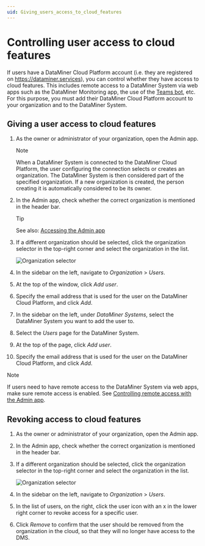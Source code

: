 ```yaml
---
uid: Giving_users_access_to_cloud_features
---
```


# Controlling user access to cloud features

If users have a DataMiner Cloud Platform account (i.e. they are registered on <https://dataminer.services>), you can control whether they have access to cloud features. This includes remote access to a DataMiner System via web apps such as the DataMiner Monitoring app, the use of the [Teams bot](xref:DataMiner_Teams_bot), etc. For this purpose, you must add their DataMiner Cloud Platform account to your organization and to the DataMiner System.

## Giving a user access to cloud features

1. As the owner or administrator of your organization, open the Admin app.

   > [!NOTE]
   > When a DataMiner System is connected to the DataMiner Cloud Platform, the user configuring the connection selects or creates an organization. The DataMiner System is then considered part of the specified organization. If a new organization is created, the person creating it is automatically considered to be its owner.

1. In the Admin app, check whether the correct organization is mentioned in the header bar.

   > [!TIP]
   > See also: [Accessing the Admin app](xref:Accessing_the_Admin_app)

1. If a different organization should be selected, click the organization selector in the top-right corner and select the organization in the list.

   ![Organization selector](~/user-guide/images/CloudAdmin_Selector.png)

1. In the sidebar on the left, navigate to *Organization* > *Users*.

1. At the top of the window, click *Add user*.

1. Specify the email address that is used for the user on the DataMiner Cloud Platform, and click *Add*.

1. In the sidebar on the left, under *DataMiner Systems*, select the DataMiner System you want to add the user to.

1. Select the *Users* page for the DataMiner System.

1. At the top of the page, click *Add user*.

1. Specify the email address that is used for the user on the DataMiner Cloud Platform, and click *Add*.

> [!NOTE]
> If users need to have remote access to the DataMiner System via web apps, make sure remote access is enabled. See [Controlling remote access with the Admin app](xref:Controlling_remote_access).

## Revoking access to cloud features

1. As the owner or administrator of your organization, open the Admin app.

1. In the Admin app, check whether the correct organization is mentioned in the header bar.

1. If a different organization should be selected, click the organization selector in the top-right corner and select the organization in the list.

   ![Organization selector](~/user-guide/images/CloudAdmin_Selector.png)

1. In the sidebar on the left, navigate to *Organization* > *Users*.

1. In the list of users, on the right, click the user icon with an x in the lower right corner to revoke access for a specific user.

1. Click *Remove* to confirm that the user should be removed from the organization in the cloud, so that they will no longer have access to the DMS.
